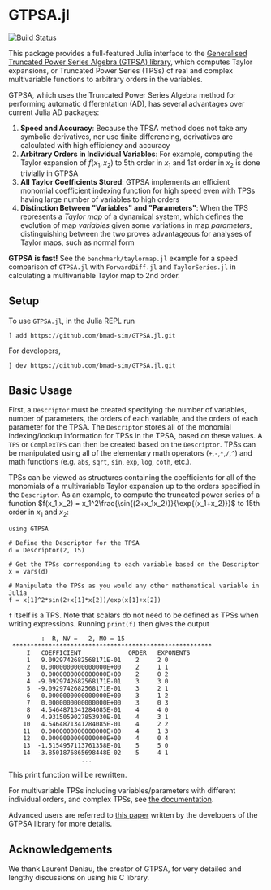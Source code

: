# GTPSA.jl
[![Build Status](https://github.com/bmad-sim/GTPSA.jl/actions/workflows/CI.yml/badge.svg?branch=main)](https://github.com/bmad-sim/GTPSA.jl/actions/workflows/CI.yml?query=branch%3Amain)

This package provides a full-featured Julia interface to the [Generalised Truncated Power Series Algebra (GTPSA) library](https://github.com/MethodicalAcceleratorDesign/MAD-NG), which computes Taylor expansions, or Truncated Power Series (TPSs) of real and complex multivariable functions to arbitrary orders in the variables. 

GTPSA, which uses the Truncated Power Series Algebra method for performing automatic differentation (AD), has several advantages over current Julia AD packages:

1. **Speed and Accuracy**: Because the TPSA method does not take any symbolic derivatives, nor use finite differencing, derivatives are calculated with high efficiency and accuracy
2. **Arbitrary Orders in Individual Variables**: For example, computing the Taylor expansion of $f(x_1,x_2)$ to 5th order in $x_1$ and 1st order in $x_2$ is done trivially in GTPSA
3. **All Taylor Coefficients Stored**: GTPSA implements an efficient monomial coefficient indexing function for high speed even with TPSs having large number of variables to high orders
4. **Distinction Between "Variables" and "Parameters"**: When the TPS represents a *Taylor map* of a dynamical system, which defines the evolution of map *variables* given some variations in map *parameters*, distinguishing between the two proves advantageous for analyses of Taylor maps, such as normal form


**GTPSA is fast!** See the `benchmark/taylormap.jl` example for a speed comparison of `GTPSA.jl` with `ForwardDiff.jl` and `TaylorSeries.jl` in calculating a multivariable Taylor map to 2nd order.

## Setup
To use `GTPSA.jl`, in the Julia REPL run

```
] add https://github.com/bmad-sim/GTPSA.jl.git
```

For developers,

```
] dev https://github.com/bmad-sim/GTPSA.jl.git
```

## Basic Usage
First, a `Descriptor` must be created specifying the number of variables, number of parameters, the orders of each variable, and the orders of each parameter for the TPSA. The `Descriptor` stores all of the monomial indexing/lookup information for TPSs in the TPSA, based on these values. A `TPS` or `ComplexTPS` can then be created based on the `Descriptor`. TPSs can be manipulated using all of the elementary math operators (`+`,`-`,`*`,`/`,`^`) and math functions (e.g. `abs`, `sqrt`, `sin`, `exp`, `log`, `coth`, etc.).

TPSs can be viewed as structures containing the coefficients for all of the monomials of a multivariable Taylor expansion up to the orders specified in the `Descriptor`. As an example, to compute the truncated power series of a function $f(x_1,x_2) = x_1^2\frac{\sin{(2+x_1x_2)}}{\exp{(x_1+x_2)}}$ to 15th order in $x_1$ and $x_2$:
```
using GTPSA

# Define the Descriptor for the TPSA
d = Descriptor(2, 15)

# Get the TPSs corresponding to each variable based on the Descriptor
x = vars(d)

# Manipulate the TPSs as you would any other mathematical variable in Julia
f = x[1]^2*sin(2+x[1]*x[2])/exp(x[1]+x[2])
```

`f` itself is a TPS. Note that scalars do not need to be defined as TPSs when writing expressions. Running `print(f)` then gives the output

```
         :  R, NV =   2, MO = 15
 *******************************************************
     I   COEFFICIENT             ORDER   EXPONENTS
     1   9.0929742682568171E-01    2     2 0
     2   0.0000000000000000E+00    2     1 1
     3   0.0000000000000000E+00    2     0 2
     4  -9.0929742682568171E-01    3     3 0
     5  -9.0929742682568171E-01    3     2 1
     6   0.0000000000000000E+00    3     1 2
     7   0.0000000000000000E+00    3     0 3
     8   4.5464871341284085E-01    4     4 0
     9   4.9315059027853930E-01    4     3 1
    10   4.5464871341284085E-01    4     2 2
    11   0.0000000000000000E+00    4     1 3
    12   0.0000000000000000E+00    4     0 4
    13  -1.5154957113761358E-01    5     5 0
    14  -3.8501876865698448E-02    5     4 1
                    ...
```
This print function will be rewritten.

For multivariable TPSs including variables/parameters with different individual orders, and complex TPSs, see [the documentation](https://bmad-sim.github.io/GTPSA.jl/).

Advanced users are referred to [this paper](https://inspirehep.net/files/286f2ab60e1e7c372cec485337ab5eb6) written by the developers of the GTPSA library for more details.

## Acknowledgements
We thank Laurent Deniau, the creator of GTPSA, for very detailed and lengthy discussions on using his C library. 
